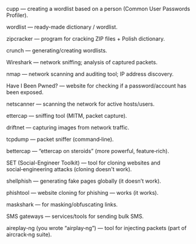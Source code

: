 cupp — creating a wordlist based on a person (Common User Passwords Profiler).

wordlist — ready-made dictionary / wordlist.

zipcracker — program for cracking ZIP files + Polish dictionary.

crunch — generating/creating wordlists.

Wireshark — network sniffing; analysis of captured packets.

nmap — network scanning and auditing tool; IP address discovery.

Have I Been Pwned? — website for checking if a password/account has been exposed.

netscanner — scanning the network for active hosts/users.

ettercap — sniffing tool (MITM, packet capture).

driftnet — capturing images from network traffic.

tcpdump — packet sniffer (command‑line).

bettercap — “ettercap on steroids” (more powerful, feature‑rich).

SET (Social-Engineer Toolkit) — tool for cloning websites and social‑engineering attacks (cloning doesn't work).

shellphish — generating fake pages globally (it doesn’t work).

phishtool — website cloning for phishing — works (it works).

maskshark — for masking/obfuscating links.

SMS gateways — services/tools for sending bulk SMS.

aireplay-ng (you wrote “airplay‑ng”) — tool for injecting packets (part of aircrack‑ng suite).
